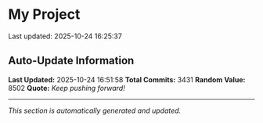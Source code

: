 # My Project


Last updated: 2025-10-24 16:25:37














































































































































































































































































































































































































































































































































































































































































































































































































































































































































































































































































































































































































































































































































































































































































































































































































































































































































































































































































































































































































































































































































































































































































































































































































































































































































































































































































































































































































































































































































































































































































































































































































































































































































































































































































































































































































































































































































































































































































































































































## Auto-Update Information

**Last Updated:** 2025-10-24 16:51:58
**Total Commits:** 3431
**Random Value:** 8502
**Quote:** _Keep pushing forward!_

---
_This section is automatically generated and updated._